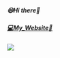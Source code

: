 ##### :smile:Hi there:robot: 
##### [:computer:My_Website:crescent_moon:](https://yondraco.github.io/yondraco/)
<img src="https://github-readme-stats.vercel.app/api/?username=yondraco&show_icons=true&amp;hide=issues,contribs&amp;theme=dark&amp;count_private=true">
